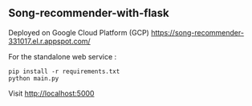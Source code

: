 Song-recommender-with-flask
----

Deployed on Google Cloud Platform (GCP)
https://song-recommender-331017.el.r.appspot.com/

For the standalone web service : 
```shell
pip install -r requirements.txt
python main.py
```
Visit [http://localhost:5000](http://localhost:5000)
